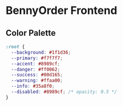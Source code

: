 # BennyOrder Frontend

## Color Palette

```css
:root {
  --background: #1f1d36;
  --primary: #f7f7f7;
  --accent: #8989cf;
  --danger: #ff0062;
  --success: #00d165;
  --warning: #ffaa00;
  --info: #35a8f0;
  --disabled: #8989cf; /* opacity: 0.5 */
}
```
